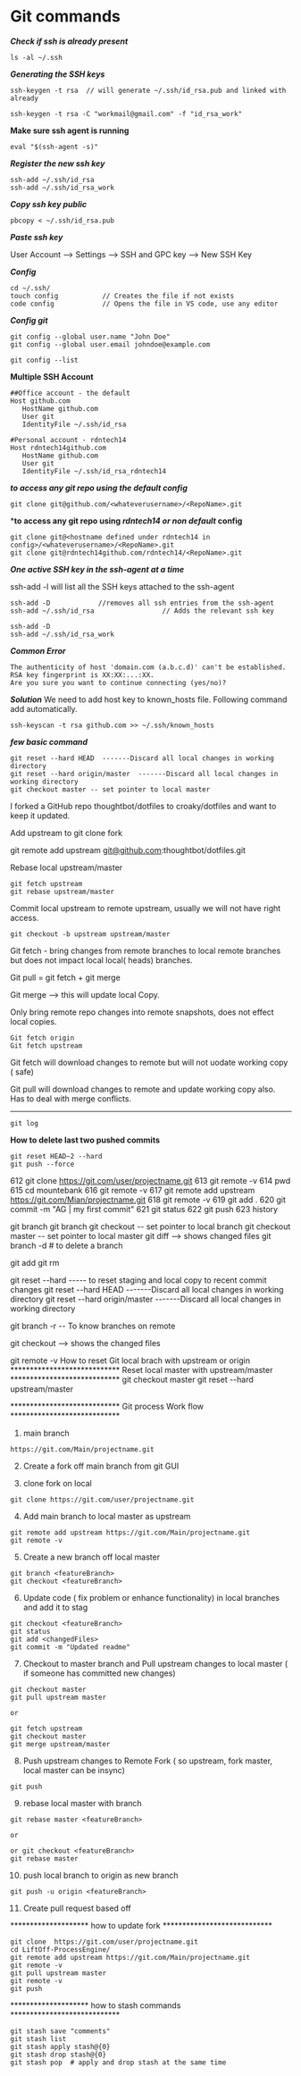 Git commands
=====

***Check if ssh is already present***
```
ls -al ~/.ssh
```

***Generating the SSH keys***
```
ssh-keygen -t rsa  // will generate ~/.ssh/id_rsa.pub and linked with already

ssh-keygen -t rsa -C "workmail@gmail.com" -f "id_rsa_work"

```

**Make sure ssh agent is running**
```
eval "$(ssh-agent -s)"
```

***Register the new ssh key***
```
ssh-add ~/.ssh/id_rsa
ssh-add ~/.ssh/id_rsa_work
```

***Copy ssh key public***

```
pbcopy < ~/.ssh/id_rsa.pub
```
***Paste ssh key***

User Account --> Settings --> SSH and GPC key --> New SSH Key 

***Config***
```
cd ~/.ssh/
touch config           // Creates the file if not exists
code config            // Opens the file in VS code, use any editor
```

***Config git***

```
git config --global user.name "John Doe"
git config --global user.email johndoe@example.com

git config --list
```

**Multiple SSH Account**
```
##Office account - the default 
Host github.com
   HostName github.com
   User git
   IdentityFile ~/.ssh/id_rsa

#Personal account - rdntech14
Host rdntech14github.com
   HostName github.com
   User git
   IdentityFile ~/.ssh/id_rsa_rdntech14
```

***to access any git repo using *the default* config***

```
git clone git@github.com/<whateverusername>/<RepoName>.git
```
***to access any git repo using *rdntech14 or non default* config**

```
git clone git@<hostname defined under rdntech14 in config>/<whateverusername>/<RepoName>.git
git clone git@rdntech14github.com/rdntech14/<RepoName>.git
```


***One active SSH key in the ssh-agent at a time***

ssh-add -l will list all the SSH keys attached to the ssh-agent
```
ssh-add -D            //removes all ssh entries from the ssh-agent
ssh-add ~/.ssh/id_rsa                 // Adds the relevant ssh key

ssh-add -D
ssh-add ~/.ssh/id_rsa_work
```


***Common Error***

```
The authenticity of host 'domain.com (a.b.c.d)' can't be established.
RSA key fingerprint is XX:XX:...:XX.
Are you sure you want to continue connecting (yes/no)?
```
***Solution*** 
We need to add host key to known_hosts file. Following command add automatically.
```
ssh-keyscan -t rsa github.com >> ~/.ssh/known_hosts
```
***few basic command***

```
git reset --hard HEAD  -------Discard all local changes in working directory
git reset --hard origin/master  -------Discard all local changes in working directory
git checkout master -- set pointer to local master
```




I forked a GitHub repo thoughtbot/dotfiles to croaky/dotfiles and want to keep it updated.

Add upstream to git clone fork

git remote add upstream git@github.com:thoughtbot/dotfiles.git

Rebase local upstream/master

```
git fetch upstream
git rebase upstream/master
```

Commit local upstream to remote upstream, usually we will not have right access.

```
git checkout -b upstream upstream/master
```

Git fetch - bring changes from remote branches to local remote branches but does not impact local local( heads) branches. 

Git pull = git fetch + git merge

Git merge —> this will update local 
Copy.

Only bring remote repo changes into remote snapshots, does not effect local copies. 

```
Git fetch origin
Git fetch upstream
```

Git fetch will download changes to remote but will not uodate working copy ( safe)

Git pull will download changes to remote and update working copy also. Has to deal with merge conflicts.

******************************

```
git log
```

**How to delete last two pushed commits**

```
git reset HEAD~2 --hard
git push --force
```










612  git clone https://git.com/user/projectname.git
613  git remote -v
614  pwd
615  cd mountebank
616  git remote -v
617  git remote add upstream https://git.com/Mian/projectname.git
618  git remote -v
619  git add .
620  git commit -m "AG | my first commit"
621  git status
622  git push
623  history


git branch
git branch <branchName>
git checkout <branchName> -- set pointer to local branch
git checkout master -- set pointer to local master
git diff  --> shows changed files
git branch -d <branchName>   # to delete a branch

git add <fileName>
git rm <fileName>

git reset --hard ----- to reset staging and local copy to recent commit changes
git reset --hard HEAD  -------Discard all local changes in working directory
git reset --hard origin/master  -------Discard all local changes in working directory

git branch -r   -- To know branches on remote

git checkout --> shows the changed files

git remote -v
How to reset Git local brach with upstream or origin
**************************** Reset local master with upstream/master ****************************
git checkout master
git reset --hard upstream/master


**************************** Git process Work flow  ****************************



1) main branch
```
https://git.com/Main/projectname.git
```
2) Create a fork off main branch from git GUI

3) clone fork on local
```
git clone https://git.com/user/projectname.git
```
4) Add main branch to local master as upstream
```
git remote add upstream https://git.com/Main/projectname.git
git remote -v
```

5) Create a new branch off local master
```
git branch <featureBranch>
git checkout <featureBranch>
```

6) Update code ( fix problem or enhance functionality) in local branches and add it to stag
```
git checkout <featureBranch>
git status
git add <changedFiles>
git commit -m "Updated readme"
```

7) Checkout to master branch and Pull upstream changes to local master ( if someone has committed new changes)
```
git checkout master
git pull upstream master

or

git fetch upstream
git checkout master
git merge upstream/master

```

8) Push upstream changes to Remote Fork ( so upstream, fork master, local master can be insync)
```
git push
```

9) rebase local master with branch
```
git rebase master <featureBranch>

or

or git checkout <featureBranch>
git rebase master
```

10) push local branch to origin as new branch

```
git push -u origin <featureBranch>
```

11) Create pull request based off <featureBranch>


******************** how to update fork ****************************

```
git clone  https://git.com/user/projectname.git
cd LiftOff-ProcessEngine/
git remote add upstream https://git.com/Main/projectname.git
git remote -v
git pull upstream master
git remote -v
git push

```
******************** how to stash commands ****************************

```
git stash save "comments"
git stash list
git stash apply stash@{0}
git stash drop stash@{0}
git stash pop  # apply and drop stash at the same time

```
